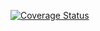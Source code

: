 [![Coverage Status](https://coveralls.io/repos/github/vahtras/vb/badge.svg?branch=master)](https://coveralls.io/github/vahtras/vb?branch=master)

